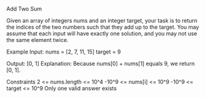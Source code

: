 Add Two Sum 

Given an array of integers nums and an integer target, your task is to return the indices of the two numbers such that they add up to the target. You may assume that each input will have exactly one solution, and you may not use the same element twice.


Example
Input:
nums = [2, 7, 11, 15]
target = 9


Output:
[0, 1]
Explanation: Because nums[0] + nums[1] equals 9, we return [0, 1].

Constraints
2 <= nums.length <= 10^4
-10^9 <= nums[i] <= 10^9
-10^9 <= target <= 10^9
Only one valid answer exists
